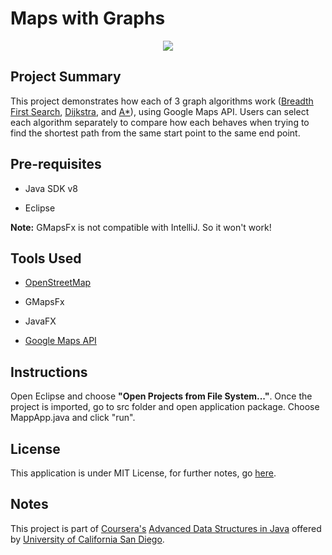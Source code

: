 # Maps with Graphs

<p align="center"><img src="https://cdn.rawgit.com/bruno78/maps-with-graphs/43327738/screenshots/maps-with-graphs-600px.gif"></p>

## Project Summary 

This project demonstrates how each of 3 graph algorithms work ([Breadth First Search](https://en.wikipedia.org/wiki/Breadth-first_search), [Dijkstra](https://en.wikipedia.org/wiki/Dijkstra%27s_algorithm), and [A*](https://en.wikipedia.org/wiki/A*_search_algorithm)), using Google Maps API. Users can select each algorithm separately to compare how each behaves when trying to find the shortest path from the same start point to the same end point. 

## Pre-requisites

* Java SDK v8

* Eclipse

**Note:** GMapsFx is not compatible with IntelliJ. So it won't work!

## Tools Used

* [OpenStreetMap](https://www.openstreetmap.org)

* GMapsFx

* JavaFX

* [Google Maps API](https://cloud.google.com/maps-platform/)

## Instructions 

Open Eclipse and choose **"Open Projects from File System..."**. Once the project is imported, go to src folder and open application package. Choose MappApp.java and click "run".

## License

This application is under MIT License, for further notes, go [here](https://github.com/bruno78/maps-with-graphs/blob/master/LICENSE).


## Notes

This project is part of [Coursera's](https://www.coursera.org/) [Advanced Data Structures in Java](https://www.coursera.org/learn/advanced-data-structures) offered by [University of California San Diego](https://ucsd.edu/).
